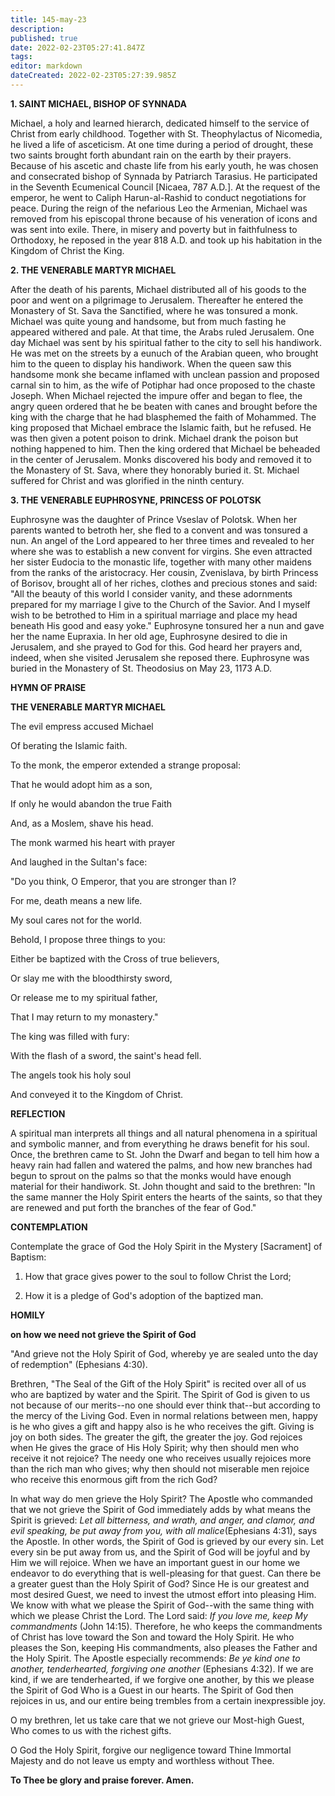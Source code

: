 ```yaml
---
title: 145-may-23
description: 
published: true
date: 2022-02-23T05:27:41.847Z
tags: 
editor: markdown
dateCreated: 2022-02-23T05:27:39.985Z
---
```



**1. SAINT MICHAEL, BISHOP OF SYNNADA**

Michael, a holy and learned hierarch, dedicated himself to the service of Christ from early childhood. Together with St. Theophylactus of Nicomedia, he lived a life of asceticism. At one time during a period of drought, these two saints brought forth abundant rain on the earth by their prayers. Because of his ascetic and chaste life from his early youth, he was chosen and consecrated bishop of Synnada by Patriarch Tarasius. He participated in the Seventh Ecumenical Council [Nicaea, 787 A.D.]. At the request of the emperor, he went to Caliph Harun-al-Rashid to conduct negotiations for peace. During the reign of the nefarious Leo the Armenian, Michael was removed from his episcopal throne because of his veneration of icons and was sent into exile. There, in misery and poverty but in faithfulness to Orthodoxy, he reposed in the year 818 A.D. and took up his habitation in the Kingdom of Christ the King.

**2. THE VENERABLE MARTYR MICHAEL**

After the death of his parents, Michael distributed all of his goods to the poor and went on a pilgrimage to Jerusalem. Thereafter he entered the Monastery of St. Sava the Sanctified, where he was tonsured a monk. Michael was quite young and handsome, but from much fasting he appeared withered and pale. At that time, the Arabs ruled Jerusalem. One day Michael was sent by his spiritual father to the city to sell his handiwork. He was met on the streets by a eunuch of the Arabian queen, who brought him to the queen to display his handiwork. When the queen saw this handsome monk she became inflamed with unclean passion and proposed carnal sin to him, as the wife of Potiphar had once proposed to the chaste Joseph. When Michael rejected the impure offer and began to flee, the angry queen ordered that he be beaten with canes and brought before the king with the charge that he had blasphemed the faith of Mohammed. The king proposed that Michael embrace the Islamic faith, but he refused. He was then given a potent poison to drink. Michael drank the poison but nothing happened to him. Then the king ordered that Michael be beheaded in the center of Jerusalem. Monks discovered his body and removed it to the Monastery of St. Sava, where they honorably buried it. St. Michael suffered for Christ and was glorified in the ninth century.

**3. THE VENERABLE EUPHROSYNE, PRINCESS OF POLOTSK**

Euphrosyne was the daughter of Prince Vseslav of Polotsk. When her parents wanted to betroth her, she fled to a convent and was tonsured a nun. An angel of the Lord appeared to her three times and revealed to her where she was to establish a new convent for virgins. She even attracted her sister Eudocia to the monastic life, together with many other maidens from the ranks of the aristocracy. Her cousin, Zvenislava, by birth Princess of Borisov, brought all of her riches, clothes and precious stones and said: "All the beauty of this world I consider vanity, and these adornments prepared for my marriage I give to the Church of the Savior. And I myself wish to be betrothed to Him in a spiritual marriage and place my head beneath His good and easy yoke." Euphrosyne tonsured her a nun and gave her the name Eupraxia. In her old age, Euphrosyne desired to die in Jerusalem, and she prayed to God for this. God heard her prayers and, indeed, when she visited Jerusalem she reposed there. Euphrosyne was buried in the Monastery of St. Theodosius on May 23, 1173 A.D.



**HYMN OF PRAISE**

**THE VENERABLE MARTYR MICHAEL**

The evil empress accused Michael

Of berating the Islamic faith.

To the monk, the emperor extended a strange proposal:

That he would adopt him as a son,

If only he would abandon the true Faith

And, as a Moslem, shave his head.

The monk warmed his heart with prayer

And laughed in the Sultan's face:

"Do you think, O Emperor, that you are stronger than I?

For me, death means a new life.

My soul cares not for the world.

Behold, I propose three things to you:

Either be baptized with the Cross of true believers,

Or slay me with the bloodthirsty sword,

Or release me to my spiritual father,

That I may return to my monastery."

The king was filled with fury:

With the flash of a sword, the saint's head fell.

The angels took his holy soul

And conveyed it to the Kingdom of Christ.



**REFLECTION**

A spiritual man interprets all things and all natural phenomena in a spiritual and symbolic manner, and from everything he draws benefit for his soul. Once, the brethren came to St. John the Dwarf and began to tell him how a heavy rain had fallen and watered the palms, and how new branches had begun to sprout on the palms so that the monks would have enough material for their handiwork. St. John thought and said to the brethren: "In the same manner the Holy Spirit enters the hearts of the saints, so that they are renewed and put forth the branches of the fear of God."

**CONTEMPLATION**

Contemplate the grace of God the Holy Spirit in the Mystery [Sacrament] of Baptism:

1.  How that grace gives power to the soul to follow Christ the Lord;

1.  How it is a pledge of God's adoption of the baptized man.



**HOMILY**

**on how we need not grieve the Spirit of God**


"And grieve not the Holy Spirit of God, whereby ye are sealed unto the day of redemption" (Ephesians 4:30).

Brethren, "The Seal of the Gift of the Holy Spirit" is recited over all of us who are baptized by water and the Spirit. The Spirit of God is given to us not because of our merits--no one should ever think that--but according to the mercy of the Living God. Even in normal relations between men, happy is he who gives a gift and happy also is he who receives the gift. Giving is joy on both sides. The greater the gift, the greater the joy. God rejoices when He gives the grace of His Holy Spirit; why then should men who receive it not rejoice? The needy one who receives usually rejoices more than the rich man who gives; why then should not miserable men rejoice who receive this enormous gift from the rich God?

In what way do men grieve the Holy Spirit? The Apostle who commanded that we not grieve the Spirit of God immediately adds by what means the Spirit is grieved: *Let all bitterness, and wrath, and anger, and clamor, and evil speaking, be put away from you, with all malice*(Ephesians 4:31), says the Apostle. In other words, the Spirit of God is grieved by our every sin. Let every sin be put away from us, and the Spirit of God will be joyful and by Him we will rejoice. When we have an important guest in our home we endeavor to do everything that is well-pleasing for that guest. Can there be a greater guest than the Holy Spirit of God? Since He is our greatest and most desired Guest, we need to invest the utmost effort into pleasing Him. We know with what we please the Spirit of God--with the same thing with which we please Christ the Lord. The Lord said: *If you love me, keep My commandments* (John 14:15). Therefore, he who keeps the commandments of Christ has love toward the Son and toward the Holy Spirit. He who pleases the Son, keeping His commandments, also pleases the Father and the Holy Spirit. The Apostle especially recommends: *Be ye kind one to another, tenderhearted, forgiving one another* (Ephesians 4:32). If we are kind, if we are tenderhearted, if we forgive one another, by this we please the Spirit of God Who is a Guest in our hearts. The Spirit of God then rejoices in us, and our entire being trembles from a certain inexpressible joy.

O my brethren, let us take care that we not grieve our Most-high Guest, Who comes to us with the richest gifts.

O God the Holy Spirit, forgive our negligence toward Thine Immortal Majesty and do not leave us empty and worthless without Thee.

**To Thee be glory and praise forever. Amen.**

  
